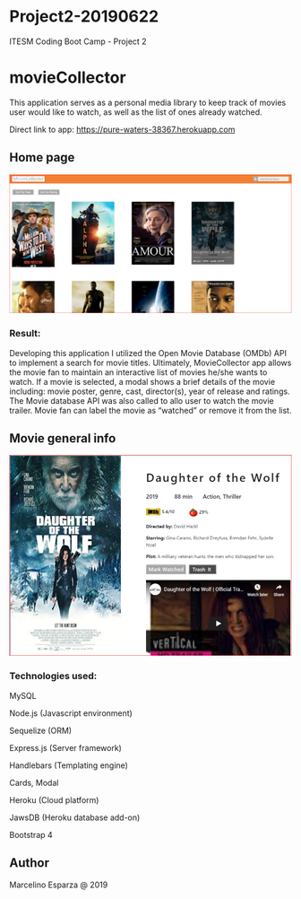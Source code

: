 # Project2-20190622
ITESM Coding Boot Camp - Project 2

# movieCollector
This application serves as a personal media library to keep track of movies user would like to watch, as well as the list of ones already watched.

Direct link to app: https://pure-waters-38367.herokuapp.com

## Home page 
![SQL file](/public/assets/images/MovieCollector1.PNG)

### Result:

Developing this application I utilized the Open Movie Database (OMDb) API to implement a search for movie titles. Ultimately, MovieCollector app allows the movie fan to maintain an interactive list of movies he/she wants to watch. If a movie is selected, a modal shows a brief details of the movie including: movie poster, genre, cast, director(s), year of release and ratings. The Movie database API was also called to allo user to watch the movie trailer. 
Movie fan can label the movie as “watched” or remove it from the list. 

## Movie general info 
![SQL file](/public/assets/images/MovieCollector2.PNG)

### Technologies used:

MySQL

Node.js (Javascript environment)

Sequelize (ORM)

Express.js (Server framework)

Handlebars (Templating engine)

Cards, Modal

Heroku (Cloud platform)

JawsDB (Heroku database add-on)

Bootstrap 4

## Author
Marcelino Esparza @ 2019
